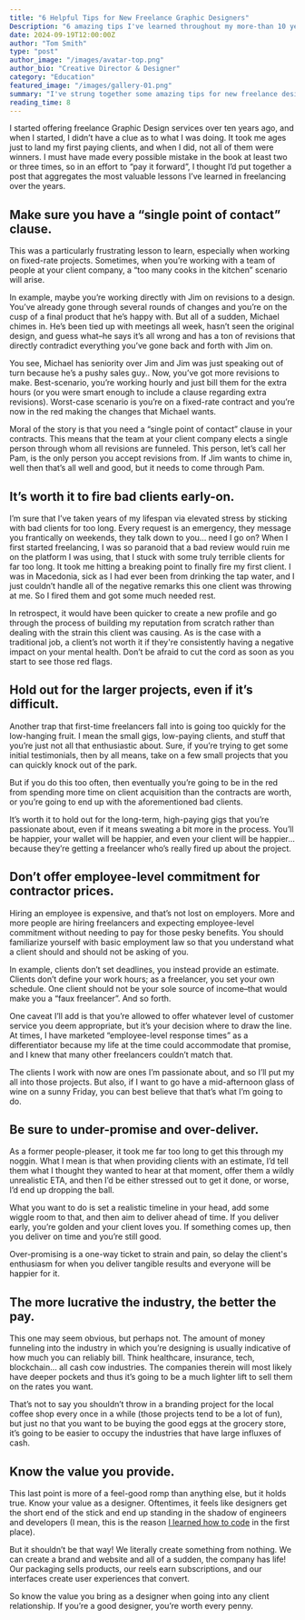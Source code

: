 ```yaml
---
title: "6 Helpful Tips for New Freelance Graphic Designers"
Description: "6 amazing tips I've learned throughout my more-than 10 years of offering freelance graphic design services."
date: 2024-09-19T12:00:00Z
author: "Tom Smith"
type: "post"
author_image: "/images/avatar-top.png"
author_bio: "Creative Director & Designer"
category: "Education"
featured_image: "/images/gallery-01.png"
summary: "I've strung together some amazing tips for new freelance designers that I've learned of the course of 10 years doing freelance graphic design."
reading_time: 8
---
```


<p class="text-gunmetal">I started offering freelance Graphic Design services over ten years ago, and when I started, I didn’t have a clue as to what I was doing. It took me ages just to land my first paying clients, and when I did, not all of them were winners. I must have made every possible mistake in the book at least two or three times, so in an effort to “pay it forward”, I thought I’d put together a post that aggregates the most valuable lessons I’ve learned in freelancing over the years.</p>

<h2 class="text-2xl font-bold text-gunmetal">Make sure you have a “single point of contact” clause.</h2>

<p class="text-gunmetal">This was a particularly frustrating lesson to learn, especially when working on fixed-rate projects. Sometimes, when you’re working with a team of people at your client company, a “too many cooks in the kitchen” scenario will arise.</p>

<p class="text-gunmetal">In example, maybe you’re working directly with Jim on revisions to a design. You’ve already gone through several rounds of changes and you’re on the cusp of a final product that he’s happy with. But all of a sudden, Michael chimes in. He’s been tied up with meetings all week, hasn’t seen the original design, and guess what–he says it’s all wrong and has a ton of revisions that directly contradict everything you’ve gone back and forth with Jim on.</p>

<p class="text-gunmetal">You see, Michael has seniority over Jim and Jim was just speaking out of turn because he’s a pushy sales guy.. Now, you’ve got more revisions to make. Best-scenario, you’re working hourly and just bill them for the extra hours (or you were smart enough to include a clause regarding extra revisions). Worst-case scenario is you’re on a fixed-rate contract and you’re now in the red making the changes that Michael wants.</p>

<p class="text-gunmetal">Moral of the story is that you need a “single point of contact” clause in your contracts. This means that the team at your client company elects a single person through whom all revisions are funneled. This person, let’s call her Pam, is the only person you accept revisions from. If Jim wants to chime in, well then that’s all well and good, but it needs to come through Pam.</p>

<h2 class="text-2xl font-bold text-gunmetal">It’s worth it to fire bad clients early-on.</h2>

<p class="text-gunmetal">I’m sure that I’ve taken years of my lifespan via elevated stress by sticking with bad clients for too long. Every request is an emergency, they message you frantically on weekends, they talk down to you… need I go on? When I first started freelancing, I was so paranoid that a bad review would ruin me on the platform I was using, that I stuck with some truly terrible clients for far too long. It took me hitting a breaking point to finally fire my first client. I was in Macedonia, sick as I had ever been from drinking the tap water, and I just couldn’t handle all of the negative remarks this one client was throwing at me. So I fired them and got some much needed rest.</p>

<p class="text-gunmetal">In retrospect, it would have been quicker to create a new profile and go through the process of building my reputation from scratch rather than dealing with the strain this client was causing. As is the case with a traditional job, a client’s not worth it if they're consistently having a negative impact on your mental health. Don’t be afraid to cut the cord as soon as you start to see those red flags.</p>

<h2 class="text-2xl font-bold text-gunmetal">Hold out for the larger projects, even if it’s difficult.</h2>

<p class="text-gunmetal">Another trap that first-time freelancers fall into is going too quickly for the low-hanging fruit. I mean the small gigs, low-paying clients, and stuff that you’re just not all that enthusiastic about. Sure, if you’re trying to get some initial testimonials, then by all means, take on a few small projects that you can quickly knock out of the park.</p>

<p class="text-gunmetal">But if you do this too often, then eventually you’re going to be in the red from spending more time on client acquisition than the contracts are worth, or you’re going to end up with the aforementioned bad clients.</p>

<p class="text-gunmetal">It’s worth it to hold out for the long-term, high-paying gigs that you’re passionate about, even if it means sweating a bit more in the process. You’ll be happier, your wallet will be happier, and even your client will be happier… because they’re getting a freelancer who’s really fired up about the project.</p>

<h2 class="text-2xl font-bold text-gunmetal">Don’t offer employee-level commitment for contractor prices.</h2>

<p class="text-gunmetal">Hiring an employee is expensive, and that’s not lost on employers. More and more people are hiring freelancers and expecting employee-level commitment without needing to pay for those pesky benefits. You should familiarize yourself with basic employment law so that you understand what a client should and should not be asking of you.</p>

<p class="text-gunmetal">In example, clients don’t set deadlines, you instead provide an estimate. Clients don’t define your work hours; as a freelancer, you set your own schedule. One client should not be your sole source of income–that would make you a “faux freelancer”. And so forth.</p>

<p class="text-gunmetal">One caveat I’ll add is that you’re allowed to offer whatever level of customer service you deem appropriate, but it’s your decision where to draw the line. At times, I have marketed “employee-level response times” as a differentiator because my life at the time could accommodate that promise, and I knew that many other freelancers couldn’t match that.</p>

<p class="text-gunmetal">The clients I work with now are ones I’m passionate about, and so I’ll put my all into those projects. But also, if I want to go have a mid-afternoon glass of wine on a sunny Friday, you can best believe that that’s what I’m going to do.</p>

<h2 class="text-2xl font-bold text-gunmetal">Be sure to under-promise and over-deliver.</h2>

<p class="text-gunmetal">As a former people-pleaser, it took me far too long to get this through my noggin. What I mean is that when providing clients with an estimate, I’d tell them what I thought they wanted to hear at that moment, offer them a wildly unrealistic ETA, and then I’d be either stressed out to get it done, or worse, I’d end up dropping the ball.</p>

<p class="text-gunmetal">What you want to do is set a realistic timeline in your head, add some wiggle room to that, and then aim to deliver ahead of time. If you deliver early, you’re golden and your client loves you. If something comes up, then you deliver on time and you’re still good.</p>

<p class="text-gunmetal">Over-promising is a one-way ticket to strain and pain, so delay the client's enthusiasm for when you deliver tangible results and everyone will be happier for it.</p>

<h2 class="text-2xl font-bold text-gunmetal">The more lucrative the industry, the better the pay.</h2>

<p class="text-gunmetal">This one may seem obvious, but perhaps not. The amount of money funneling into the industry in which you’re designing is usually indicative of how much you can reliably bill. Think healthcare, insurance, tech, blockchain… all cash cow industries. The companies therein will most likely have deeper pockets and thus it’s going to be a much lighter lift to sell them on the rates you want.</p>

<p class="text-gunmetal">That’s not to say you shouldn’t throw in a branding project for the local coffee shop every once in a while (those projects tend to be a lot of fun), but just no that you want to be buying the good eggs at the grocery store, it’s going to be easier to occupy the industries that have large influxes of cash.</p>

<h2 class="text-2xl font-bold text-gunmetal">Know the value you provide.</h2>

<p class="text-gunmetal">This last point is more of a feel-good romp than anything else, but it holds true. Know your value as a designer. Oftentimes, it feels like designers get the short end of the stick and end up standing in the shadow of engineers and developers (I mean, this is the reason <a href="/blog/how-I-built-my-portfolio-site-for-the-cost-of-a-domain.md" class="text-blue-700">I learned how to code</a> in the first place).</p>

<p class="text-gunmetal">But it shouldn’t be that way! We literally create something from nothing. We can create a brand and website and all of a sudden, the company has life! Our packaging sells products, our reels earn subscriptions, and our interfaces create user experiences that convert.</p>

<p class="text-gunmetal">So know the value you bring as a designer when going into any client relationship. If you’re a good designer, you’re worth every penny.</p>




